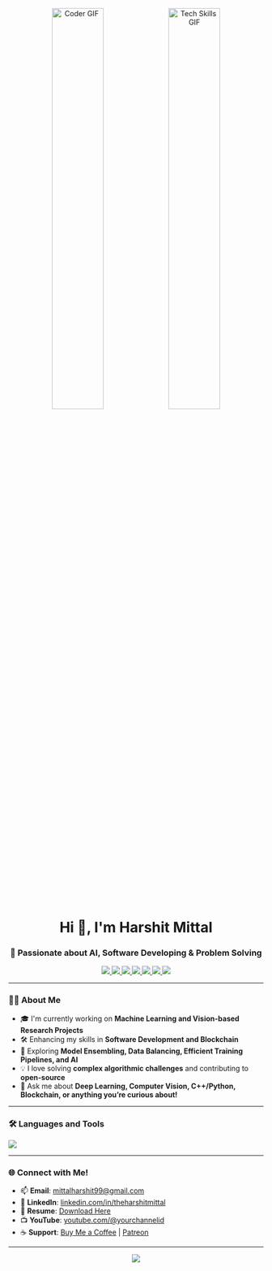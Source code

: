<!-- Banner Image -->
<p align="center">
  <img src="https://media.giphy.com/media/qgQUggAC3Pfv687qPC/giphy.gif" alt="Coder GIF" width="45%" />
  <img src="https://i.pinimg.com/originals/79/9e/0d/799e0d7779f6ea6c3a89885ff60c55af.gif" alt="Tech Skills GIF" width="45%" />
</p>

<h1 align="center">Hi 👋, I'm Harshit Mittal</h1>
<h3 align="center">🚀 Passionate about AI, Software Developing & Problem Solving</h3>

<p align="center">
  <a href="https://linkedin.com/in/theharshitmittal" target="_blank">
    <img src="https://img.shields.io/badge/LinkedIn-%230077B5.svg?&style=for-the-badge&logo=linkedin&logoColor=white" />
  </a>
  <a href="mailto:mittalharshit99@gmail.com">
    <img src="https://img.shields.io/badge/Gmail-D14836?style=for-the-badge&logo=gmail&logoColor=white" />
  </a>
  <a href="https://www.hackerrank.com/profile/mittalharshit99" target="_blank">
    <img src="https://img.shields.io/badge/HackerRank-2EC866?style=for-the-badge&logo=hackerrank&logoColor=white" />
  </a>
  <a href="https://yourcvhost.com/Harshit_Mittal_CV.pdf" target="_blank">
    <img src="https://img.shields.io/badge/Resume-%23ffbf00.svg?&style=for-the-badge&logo=adobeacrobatreader&logoColor=white" />
  </a>
  <a href="https://www.youtube.com/@yourchannelid" target="_blank">
    <img src="https://img.shields.io/badge/YouTube-FF0000?style=for-the-badge&logo=youtube&logoColor=white" />
  </a>
  <a href="https://www.buymeacoffee.com/yourusername" target="_blank">
    <img src="https://img.shields.io/badge/Buy%20Me%20a%20Coffee-%23FFDD00.svg?&style=for-the-badge&logo=buy-me-a-coffee&logoColor=black" />
  </a>
  <a href="https://www.patreon.com/yourusername" target="_blank">
    <img src="https://img.shields.io/badge/Support%20me%20on-Patreon-F96854?style=for-the-badge&logo=patreon&logoColor=white" />
  </a>
</p>

---

### 👨‍💻 About Me

- 🎓 I'm currently working on **Machine Learning and Vision-based Research Projects**
- 🛠️ Enhancing my skills in **Software Development and Blockchain**
- 🌱 Exploring **Model Ensembling, Data Balancing, Efficient Training Pipelines, and AI**
- 💡 I love solving **complex algorithmic challenges** and contributing to **open-source**
- 💬 Ask me about **Deep Learning, Computer Vision, C++/Python, Blockchain, or anything you’re curious about!**

---

### 🛠️ Languages and Tools

<p align="left">
  <img src="https://skillicons.dev/icons?i=python,cpp,git,linux,tensorflow,pytorch,opencv,github,vscode" />
</p>

---

### 🌐 Connect with Me!

- 📫 **Email**: mittalharshit99@gmail.com  
- 💼 **LinkedIn**: [linkedin.com/in/theharshitmittal](https://linkedin.com/in/theharshitmittal)  
- 📄 **Resume**: [Download Here](https://yourcvhost.com/Harshit_Mittal_CV.pdf)
-  📺 **YouTube**: [youtube.com/@yourchannelid](https://www.youtube.com/@yourchannelid)
- ☕ **Support**: [Buy Me a Coffee](https://www.buymeacoffee.com/yourusername) | [Patreon](https://www.patreon.com/yourusername)

---

<p align="center">
  <img src="https://readme-typing-svg.herokuapp.com?font=Fira+Code&size=25&pause=1000&color=FF6B00&center=true&vCenter=true&width=435&lines=Happy+Coding!+🚀;Let's+build+something+awesome!" />
</p>

